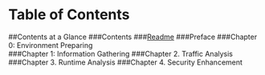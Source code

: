 # Table of Contents

##Contents at a Glance
###Contents
###[Readme](https://github.com/robert-yi-jones/iOS-App-Security-Assessment-Note/blob/master/README.md)
###Preface
###Chapter 0: Environment Preparing  
###Chapter 1: Information Gathering
###Chapter 2. Traffic Analysis
###Chapter 3. Runtime Analysis
###Chapter 4. Security Enhancement